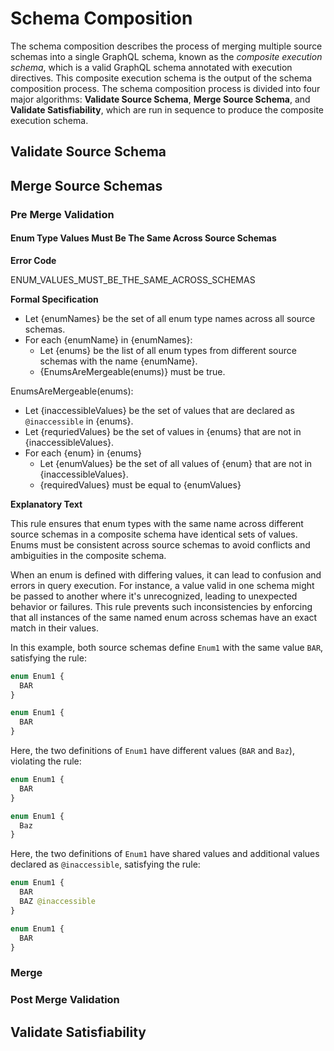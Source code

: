 # Schema Composition

The schema composition describes the process of merging multiple source schemas
into a single GraphQL schema, known as the _composite execution schema_, which
is a valid GraphQL schema annotated with execution directives. This composite
execution schema is the output of the schema composition process. The schema
composition process is divided into four major algorithms: **Validate Source
Schema**, **Merge Source Schema**, and **Validate Satisfiability**, which are
run in sequence to produce the composite execution schema.

## Validate Source Schema

## Merge Source Schemas

### Pre Merge Validation

#### Enum Type Values Must Be The Same Across Source Schemas

**Error Code**

ENUM_VALUES_MUST_BE_THE_SAME_ACROSS_SCHEMAS

**Formal Specification**

- Let {enumNames} be the set of all enum type names across all source schemas.
- For each {enumName} in {enumNames}:
  - Let {enums} be the list of all enum types from different source schemas with the name {enumName}.
  - {EnumsAreMergeable(enums)} must be true.

EnumsAreMergeable(enums):

- Let {inaccessibleValues} be the set of values that are declared as `@inaccessible` in {enums}.
- Let {requriedValues} be the set of values in {enums} that are not in {inaccessibleValues}.
- For each {enum} in {enums}
  - Let {enumValues} be the set of all values of {enum} that are not in {inaccessibleValues}.
  - {requiredValues} must be equal to {enumValues}

**Explanatory Text**

This rule ensures that enum types with the same name across different source schemas in a composite schema have identical sets of values. 
Enums must be consistent across source schemas to avoid conflicts and ambiguities in the composite schema.

When an enum is defined with differing values, it can lead to confusion and errors in query execution. 
For instance, a value valid in one schema might be passed to another where it's unrecognized, leading to unexpected behavior or failures. 
This rule prevents such inconsistencies by enforcing that all instances of the same named enum across schemas have an exact match in their values.

In this example, both source schemas define `Enum1` with the same value `BAR`, satisfying the rule:

```graphql example
enum Enum1 {
  BAR
}

enum Enum1 {
  BAR
}
```

Here, the two definitions of `Enum1` have different values (`BAR` and `Baz`), violating the rule:

```graphql counter-example
enum Enum1 {
  BAR
}

enum Enum1 {
  Baz
}
```

Here, the two definitions of `Enum1` have shared values and additional values declared as `@inaccessible`, satisfying the rule:

```graphql example
enum Enum1 {
  BAR
  BAZ @inaccessible
}

enum Enum1 {
  BAR
}
``` 

### Merge

### Post Merge Validation

## Validate Satisfiability
